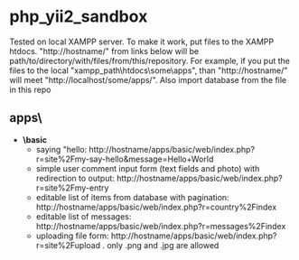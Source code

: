# php_yii2_sandbox
Tested on local XAMPP server. To make it work, put files to the XAMPP htdocs. "http://hostname/" from links below will be path/to/directory/with/files/from/this/repository. For example, if you put the files to the local "xampp_path\htdocs\some\apps", than "http://hostname/" will meet "http://localhost/some/apps/". Also import database from the file in this repo

## apps\
  - __\basic__
    - saying "hello: http://hostname/apps/basic/web/index.php?r=site%2Fmy-say-hello&message=Hello+World
    - simple user comment input form (text fields and photo) with redirection to output: http://hostname/apps/basic/web/index.php?r=site%2Fmy-entry
    - editable list of items from database with pagination: http://hostname/apps/basic/web/index.php?r=country%2Findex
    - editable list of messages: http://hostname/apps/basic/web/index.php?r=messages%2Findex
    - uploading file form: http://hostname/apps/basic/web/index.php?r=site%2Fupload . only .png and .jpg are allowed